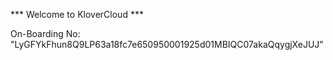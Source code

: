 *** Welcome to KloverCloud ***

On-Boarding No: &#34;LyGFYkFhun8Q9LP63a18fc7e650950001925d01MBIQC07akaQqygjXeJUJ&#34;
